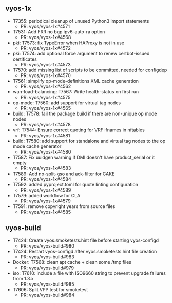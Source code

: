 ## vyos-1x
- T7355: periodical cleanup of unused Python3 import statements
   - PR: vyos/vyos-1x#4571
- T7531: Add FRR no bgp ipv6-auto-ra option
   - PR: vyos/vyos-1x#4568
- pki: T7573: fix TypeError when HAProxy is not in use
   - PR: vyos/vyos-1x#4572
- pki: T7574: add optional force argument to renew certbot-issued certificates
   - PR: vyos/vyos-1x#4573
- T7570: add missing list of scripts to be committed, needed for configdep
   - PR: vyos/vyos-1x#4570
- T7561: simplify op-mode-definitions XML cache generation
   - PR: vyos/vyos-1x#4562
- wan-load-balancing: T7567: Write health-status on first run
   - PR: vyos/vyos-1x#4575
- op-mode: T7560: add support for virtual tag nodes
   - PR: vyos/vyos-1x#4565
- build: T7578: fail the package build if there are non-unique op mode nodes
   - PR: vyos/vyos-1x#4578
- vrf: T7544: Ensure correct quoting for VRF ifnames in nftables
   - PR: vyos/vyos-1x#4581
- build: T7580: add support for standalone and virtual tag nodes to the op mode cache generator
   - PR: vyos/vyos-1x#4580
- T7587: Fix uuidgen warning if DMI doesn't have product_serial or it empty
   - PR: vyos/vyos-1x#4583
- T7589: Add no-split-gso and ack-filter for CAKE
   - PR: vyos/vyos-1x#4584
- T7592: added pyproject.toml for quote linting configuration
   - PR: vyos/vyos-1x#4589
- T7579: added workflow for CLA
   - PR: vyos/vyos-1x#4579
- T7591: remove copyright years from source files
   - PR: vyos/vyos-1x#4585


## vyos-build
- T7424: Create vyos.smoketests.hint file before starting vyos-configd
   - PR: vyos/vyos-build#980
- T7424: Restart vyos-configd after vyos.smoketests.hint file creation
   - PR: vyos/vyos-build#983
- Docker: T7568: clean apt cache + clean some /tmp files
   - PR: vyos/vyos-build#979
- iso: T7610: include a file with ISO9660 string to prevent upgrade failures from 1.3.x
   - PR: vyos/vyos-build#985
- T7606: Split VPP test for smoketest
   - PR: vyos/vyos-build#984


